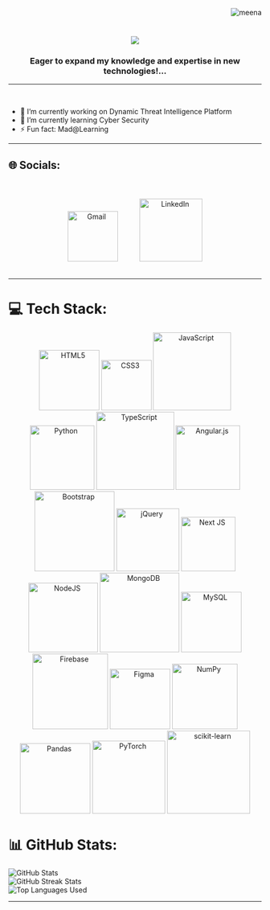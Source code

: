 <p align="right"> <img src="https://komarev.com/ghpvc/?username=Meenaloshini-C&label=Profile%20views&color=0e75b6&style=flat" alt="meena" /> </p>
<h1 align="center">
    <img src="https://readme-typing-svg.herokuapp.com/?font=Righteous&size=35&center=true&vCenter=true&width=500&height=70&duration=4000&lines=Hi+There!+👋;+I'm+Meenaloshini+C!;" />
</h1>
<h3 align="center">Eager to expand my knowledge and expertise in new technologies!... </h3>
<hr>
<br/>


- 🔭 I’m currently working on Dynamic Threat Intelligence Platform
- 🌱 I’m currently learning Cyber Security
- ⚡ Fun fact: Mad@Learning


<hr>

## 🌐 Socials:
<br>

<div style="text-align: center;">
  <a href="mailto:meenaloshini294@gmail.com" style="display: inline-block; margin: 20px;">
    <img src="https://img.shields.io/badge/Gmail-%23E4405F.svg?logo=Gmail&logoColor=white" alt="Gmail" style="width: 100px;">
  </a>


  <a href="www.linkedin.com/in/c-meenaloshini" target="_blank" style="display: inline-block; margin: 20px;">
    <img src="https://img.shields.io/badge/LinkedIn-%230077B5.svg?logo=linkedin&logoColor=white" alt="LinkedIn" style="width: 125px;">
  </a>
</div>


<hr>


# 💻 Tech Stack:



<div style="text-align: center;">
<img src="https://img.shields.io/badge/html5-%23E34F26.svg?style=plastic&logo=html5&logoColor=white" alt="HTML5" style="width: 120px; ">
<img src="https://img.shields.io/badge/css3-%231572B6.svg?style=plastic&logo=css3&logoColor=white" alt="CSS3" style="width: 100px; ">
<img src="https://img.shields.io/badge/javascript-%23323330.svg?style=plastic&logo=javascript&logoColor=%23F7DF1E" alt="JavaScript" style="width: 155px; ;">
<img src="https://img.shields.io/badge/python-3670A0?style=plastic&logo=python&logoColor=ffdd54" alt="Python" style="width: 128px; ">
<img src="https://img.shields.io/badge/typescript-%23007ACC.svg?style=plastic&logo=typescript&logoColor=white" alt="TypeScript" style="width: 155px; ">
<img src="https://img.shields.io/badge/angular.js-%23E23237.svg?style=plastic&logo=angularjs&logoColor=white" alt="Angular.js" style="width: 128px; ">
<img src="https://img.shields.io/badge/bootstrap-%238511FA.svg?style=plastic&logo=bootstrap&logoColor=white" alt="Bootstrap" style="width: 159px; ">
<img src="https://img.shields.io/badge/jquery-%230769AD.svg?style=plastic&logo=jquery&logoColor=white" alt="jQuery" style="width: 125px; ">
<img src="https://img.shields.io/badge/Next-black?style=plastic&logo=next.js&logoColor=white" alt="Next JS" style="width: 108px; ">
<img src="https://img.shields.io/badge/node.js-6DA55F?style=plastic&logo=node.js&logoColor=white" alt="NodeJS" style="width: 138px; ">
<img src="https://img.shields.io/badge/MongoDB-%234ea94b.svg?style=plastic&logo=mongodb&logoColor=white" alt="MongoDB" style="width: 158px;">
<img src="https://img.shields.io/badge/mysql-%2300000f.svg?style=plastic&logo=mysql&logoColor=white" alt="MySQL" style="width: 120px; ">
<img src="https://img.shields.io/badge/Firebase-039BE5?style=plastic&logo=Firebase&logoColor=white" alt="Firebase" style="width: 150px;">
<img src="https://img.shields.io/badge/figma-%23F24E1E.svg?style=plastic&logo=figma&logoColor=white" alt="Figma" style="width: 120px; ">
<img src="https://img.shields.io/badge/numpy-%23013243.svg?style=plastic&logo=numpy&logoColor=white" alt="NumPy" style="width: 130px; ">
<img src="https://img.shields.io/badge/pandas-%23150458.svg?style=plastic&logo=pandas&logoColor=white" alt="Pandas" style="width: 140px;">
<img src="https://img.shields.io/badge/PyTorch-%23EE4C2C.svg?style=plastic&logo=PyTorch&logoColor=white" alt="PyTorch" style="width: 145px; ">
<img src="https://img.shields.io/badge/scikit--learn-%23F7931E.svg?style=plastic&logo=scikit-learn&logoColor=white" alt="scikit-learn" style="width: 165px;">

</div>


 # 📊 GitHub Stats:
<img src="https://github-readme-stats.vercel.app/api?username=Meenaloshini-C&theme=blue-green&hide_border=false&include_all_commits=false&count_private=false" alt="GitHub Stats">
<br/>
<img src="https://github-readme-streak-stats.herokuapp.com/?user=Meenaloshini-C&theme=blue-green&hide_border=false" alt="GitHub Streak Stats">
<br/>
<img src="https://github-readme-stats.vercel.app/api/top-langs/?username=Meenaloshini-C&theme=blue-green&hide_border=false&include_all_commits=false&count_private=false&layout=compact" alt="Top Languages Used">

<hr>
<!-- Proudly created with GPRM ( https://gprm.itsvg.in ) -->

<!--
**Meenaloshini-C/Meenaloshini-C** is a ✨ _special_ ✨ repository because its `README.md` (this file) appears on your GitHub profile.

Here are some ideas to get you started:

- 🔭 I’m currently working on ...
- 🌱 I’m currently learning ...
- 👯 I’m looking to collaborate on ...
- 🤔 I’m looking for help with ...
- 💬 Ask me about ...
- 📫 How to reach me: ...
- 😄 Pronouns: ...
- ⚡ Fun fact: ...
-->
